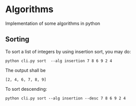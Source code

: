 # Algorithms

Implementation of some algorithms in python

## Sorting

To sort a list of integers by using insertion sort, you may do:

    python cli.py sort  --alg insertion 7 8 6 9 2 4
    
The output shall be

    [2, 4, 6, 7, 8, 9]
    
To sort descending:

    python cli.py sort --alg insertion --desc 7 8 6 9 2 4